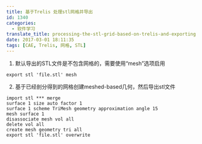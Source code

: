 ```yaml
---
title: 基于Trelis 处理stl网格并导出
id: 1340
categories:
  - 软件学习
translate_title: processing-the-stl-grid-based-on-trelis-and-exporting
date: 2017-03-01 18:11:35
tags: [CAE, Trelis, 网格, STL]
---
```


1. 默认导出的STL文件是不包含网格的，需要使用“mesh”选项启用

  ```shell
  export stl 'file.stl' mesh
  ```

2. 基于已经剖分得到的网格创建meshed-based几何，然后导出stl文件

  ```shell
  import stl *** merge
  surface 1 size auto factor 1
  surface 1 scheme TriMesh geometry approximation angle 15
  mesh surface 1
  disassociate mesh vol all
  delete vol all
  create mesh geometry tri all
  export stl 'file.stl' overwrite
  ```

